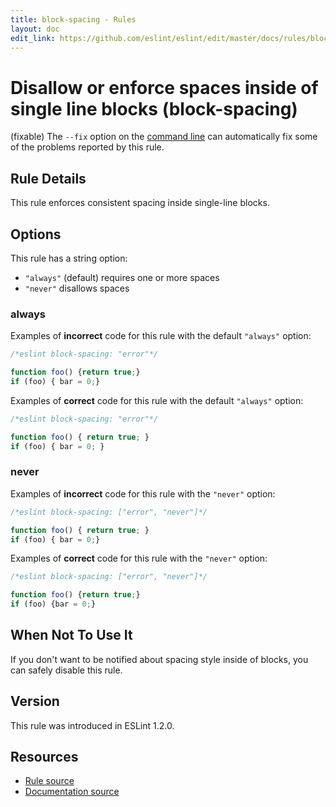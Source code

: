 ```yaml
---
title: block-spacing - Rules
layout: doc
edit_link: https://github.com/eslint/eslint/edit/master/docs/rules/block-spacing.md
---
```

<!-- Note: No pull requests accepted for this file. See README.md in the root directory for details. -->

# Disallow or enforce spaces inside of single line blocks (block-spacing)

(fixable) The `--fix` option on the [command line](../user-guide/command-line-interface#fix) can automatically fix some of the problems reported by this rule.

## Rule Details

This rule enforces consistent spacing inside single-line blocks.

## Options

This rule has a string option:

* `"always"` (default) requires one or more spaces
* `"never"` disallows spaces

### always

Examples of **incorrect** code for this rule with the default `"always"` option:

```js
/*eslint block-spacing: "error"*/

function foo() {return true;}
if (foo) { bar = 0;}
```

Examples of **correct** code for this rule with the default `"always"` option:

```js
/*eslint block-spacing: "error"*/

function foo() { return true; }
if (foo) { bar = 0; }
```

### never

Examples of **incorrect** code for this rule with the `"never"` option:

```js
/*eslint block-spacing: ["error", "never"]*/

function foo() { return true; }
if (foo) { bar = 0;}
```

Examples of **correct** code for this rule with the `"never"` option:

```js
/*eslint block-spacing: ["error", "never"]*/

function foo() {return true;}
if (foo) {bar = 0;}
```

## When Not To Use It

If you don't want to be notified about spacing style inside of blocks, you can safely disable this rule.

## Version

This rule was introduced in ESLint 1.2.0.

## Resources

* [Rule source](https://github.com/eslint/eslint/tree/master/lib/rules/block-spacing.js)
* [Documentation source](https://github.com/eslint/eslint/tree/master/docs/rules/block-spacing.md)

